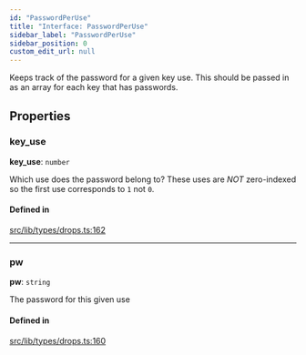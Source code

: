 ```yaml
---
id: "PasswordPerUse"
title: "Interface: PasswordPerUse"
sidebar_label: "PasswordPerUse"
sidebar_position: 0
custom_edit_url: null
---
```


Keeps track of the password for a given key use. This should be passed in as an array for each key that has passwords.

## Properties

### key\_use

 **key\_use**: `number`

Which use does the password belong to? These uses are *NOT* zero-indexed so the first use corresponds to `1` not `0`.

#### Defined in

[src/lib/types/drops.ts:162](https://github.com/keypom/keypom-js/blob/fe2cd80/src/lib/types/drops.ts#L162)

___

### pw

 **pw**: `string`

The password for this given use

#### Defined in

[src/lib/types/drops.ts:160](https://github.com/keypom/keypom-js/blob/fe2cd80/src/lib/types/drops.ts#L160)
